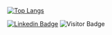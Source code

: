 [![Top Langs](https://github-readme-stats.vercel.app/api/top-langs/?username=paddyjclancy&layout=compact&theme=gruvbox)](https://github.com/paddycjclancy/github-readme-stats)

[![Linkedin Badge](https://img.shields.io/badge/-LinkedIn-blue?style=flat&logo=LinkedIn&logoColor=white)](https://www.linkedin.com/in/patrick-clancy/)
![Visitor Badge](https://visitor-badge.laobi.icu/badge?page_id=paddyjclancy.paddyjclancy)
